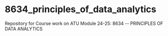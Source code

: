 # 8634_principles_of_data_analytics
Repository for Course work on ATU Module 24-25: 8634 -- PRINCIPLES OF DATA ANALYTICS

